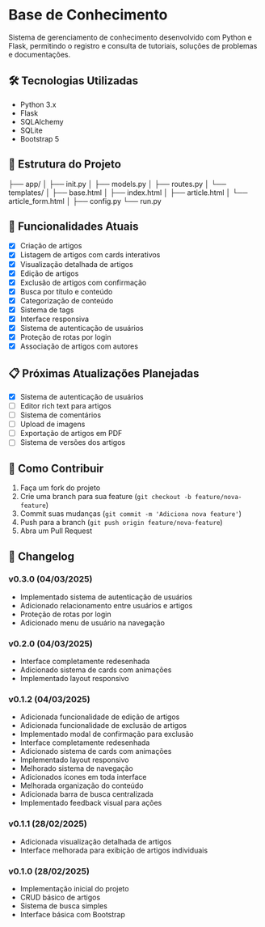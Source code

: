 # Base de Conhecimento

Sistema de gerenciamento de conhecimento desenvolvido com Python e Flask, permitindo o registro e consulta de tutoriais, soluções de problemas e documentações.

## 🛠 Tecnologias Utilizadas

- Python 3.x
- Flask
- SQLAlchemy
- SQLite
- Bootstrap 5

## 📁 Estrutura do Projeto
├── app/
│ ├── init.py
│ ├── models.py
│ ├── routes.py
│ └── templates/
│ ├── base.html
│ ├── index.html
│ ├── article.html
│ └── article_form.html
│
├── config.py
└── run.py
## 🚀 Funcionalidades Atuais

- [x] Criação de artigos
- [x] Listagem de artigos com cards interativos
- [x] Visualização detalhada de artigos
- [x] Edição de artigos
- [x] Exclusão de artigos com confirmação
- [x] Busca por título e conteúdo
- [x] Categorização de conteúdo
- [x] Sistema de tags
- [x] Interface responsiva
- [x] Sistema de autenticação de usuários
- [x] Proteção de rotas por login
- [x] Associação de artigos com autores

## 📋 Próximas Atualizações Planejadas

- [x] Sistema de autenticação de usuários
- [ ] Editor rich text para artigos
- [ ] Sistema de comentários
- [ ] Upload de imagens
- [ ] Exportação de artigos em PDF
- [ ] Sistema de versões dos artigos

## 🤝 Como Contribuir

1. Faça um fork do projeto
2. Crie uma branch para sua feature (`git checkout -b feature/nova-feature`)
3. Commit suas mudanças (`git commit -m 'Adiciona nova feature'`)
4. Push para a branch (`git push origin feature/nova-feature`)
5. Abra um Pull Request

## 📝 Changelog

### v0.3.0 (04/03/2025)
- Implementado sistema de autenticação de usuários
- Adicionado relacionamento entre usuários e artigos
- Proteção de rotas por login
- Adicionado menu de usuário na navegação

### v0.2.0 (04/03/2025)
- Interface completamente redesenhada
- Adicionado sistema de cards com animações
- Implementado layout responsivo

### v0.1.2 (04/03/2025)
- Adicionada funcionalidade de edição de artigos
- Adicionada funcionalidade de exclusão de artigos
- Implementado modal de confirmação para exclusão
- Interface completamente redesenhada
- Adicionado sistema de cards com animações
- Implementado layout responsivo
- Melhorado sistema de navegação
- Adicionados ícones em toda interface
- Melhorada organização do conteúdo
- Adicionada barra de busca centralizada
- Implementado feedback visual para ações

### v0.1.1 (28/02/2025)
- Adicionada visualização detalhada de artigos
- Interface melhorada para exibição de artigos individuais

### v0.1.0 (28/02/2025)
- Implementação inicial do projeto
- CRUD básico de artigos
- Sistema de busca simples
- Interface básica com Bootstrap
